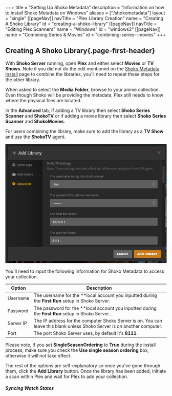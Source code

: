 +++
title = "Setting Up Shoko Metadata"
description = "Information on how to install Shoko Metadata on Windows"
aliases = ["/shokometadata"]
layout = "single"
[[pageNav]]
navTitle = "Plex Library Creation"
name = "Creating A Shoko Library"
id = "creating-a-shoko-library"
[[pageNav]]
navTitle = "Editing Plex Scanners"
name = "Windows"
id = "windows2"
[[pageNav]]
name = "Combining Series & Movies"
id = "combining-series--movies"
+++

## Creating A Shoko Library{.page-first-header}

With **Shoko Server** running, open **Plex** and either select **Movies** or **TV Shows**. Note if you did not do the edit mentioned on the [Shoko Metadata Install](shokometadata/install/) page to combine the libraries, you'll need to repeat these steps for the other library. 

When asked to select the **Media Folder**, browse to your anime collection. Even though Shoko will be providing the metadata, Plex still needs to know where the physical files are located. 

In the **Advanced** tab, if adding a TV library then select **Shoko Series Scanner** and **ShokoTV** or if adding a movie library then select **Shoko Series Scanner** and **ShokoMovies**. 

For users combining the library, make sure to add the library as a **TV Show** and use the **ShokoTV** agent. 

![Shoko Metadata - Inputting Server Information](/assets/images/shoko-metadata/Shoko-Metadata-Inputing-Server-Info.jpg)

You'll need to input the following information for Shoko Metadata to access your collection.

<table class="table table-bordered">
    <thead>
    <tr>
        <th>Option</th>
        <th>Description</th>
    </tr>
    </thead>
    <tbody>
    <tr>
        <td>Username</td>
        <td>The username for the **local account you inputted during the <strong>First Run</strong> setup in Shoko Server.</td>
    </tr>
    <tr>
        <td>Password</td>
        <td>The password for the **local account you inputted during the <strong>First Run</strong> setup in Shoko Server..</td>
    </tr>
    <tr>
        <td>Server IP</td>
        <td>The IP address for the computer Shoko Server is on. You can leave this blank unless Shoko Server is on another computer.</td>
    </tr>
<tr>
        <td>Port</td>
        <td>The port Shoko Server uses, by default it's <strong>8111</strong>.</td>
    </tr>
    </tbody>
</table>

Please note, if you set **SingleSeasonOrdering** to **True** during the install process, make sure you check the **Use single season ordering** box, otherwise it will not take effect. 

The rest of the options are self-explanatory so once you've gone through them, click the **Add Library** button. Once the library has been added, initiate a scan within Plex and wait for Plex to add your collection. 

##### Syncing Watch States

